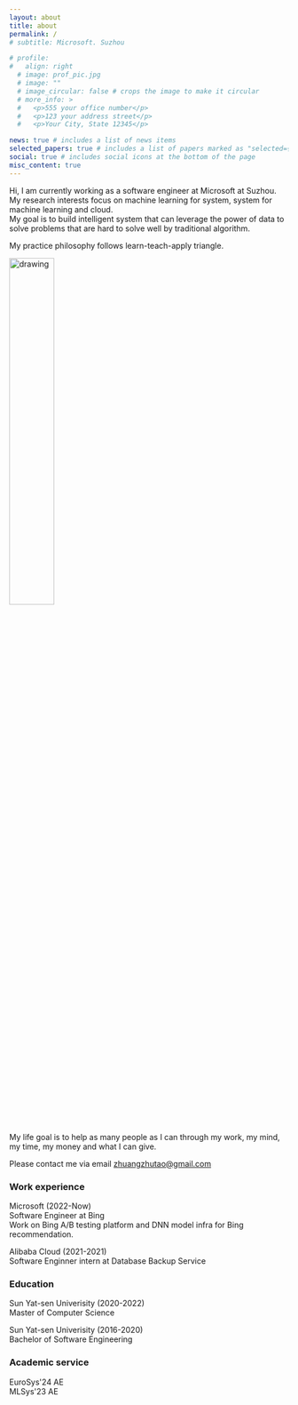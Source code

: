 ```yaml
---
layout: about
title: about
permalink: /
# subtitle: Microsoft. Suzhou

# profile:
#   align: right
  # image: prof_pic.jpg
  # image: ""
  # image_circular: false # crops the image to make it circular
  # more_info: >
  #   <p>555 your office number</p>
  #   <p>123 your address street</p>
  #   <p>Your City, State 12345</p>

news: true # includes a list of news items
selected_papers: true # includes a list of papers marked as "selected={true}"
social: true # includes social icons at the bottom of the page
misc_content: true
---
```

Hi, I am currently working as a software engineer at Microsoft at Suzhou.  
My research interests focus on machine learning for system, system for machine learning 
and cloud.  
My goal is to build intelligent system that can leverage the power of data to solve 
problems that are hard to solve well by traditional algorithm.

My practice philosophy follows learn-teach-apply triangle.  

<img src="https://github.com/BilyZ98/BilyZ98.github.io/assets/26542149/2d14a0f9-8dc2-4695-a778-23a9fdf79835"  alt="drawing" width="40%" height="auto">
<!-- <img src="https://github.com/BilyZ98/BilyZ98.github.io/assets/26542149/30b77d6b-5bd1-4f72-a7b8-c3f43c0b3d1f"  alt="drawing" width="40%" height="auto"> -->


My life goal is to help as many people as I can through my work, my mind, my time,
my money and what I can give. 

Please contact me via email [zhuangzhutao@gmail.com](zhuangzhutao@gmail.com)



### Work experience
Microsoft (2022-Now)  
Software Engineer at Bing  
Work on Bing A/B testing platform and DNN model infra for Bing recommendation.

Alibaba Cloud (2021-2021)  
Software Enginner intern at Database Backup Service



### Education
Sun Yat-sen Univerisity  (2020-2022)   
Master of Computer Science

Sun Yat-sen Univerisity  (2016-2020)  
Bachelor of Software Engineering

<!-- ### Publications -->



### Academic service
EuroSys'24 AE  
MLSys'23 AE



<!-- Write your biography here. Tell the world about yourself. Link to your favorite [subreddit](http://reddit.com). You can put a picture in, too. The code is already in, just name your picture `prof_pic.jpg` and put it in the `img/` folder. -->

<!-- Put your address / P.O. box / other info right below your picture. You can also disable any of these elements by editing `profile` property of the YAML header of your `_pages/about.md`. Edit `_bibliography/papers.bib` and Jekyll will render your [publications page](/al-folio/publications/) automatically. -->

<!-- Link to your social media connections, too. This theme is set up to use [Font Awesome icons](https://fontawesome.com/) and [Academicons](https://jpswalsh.github.io/academicons/), like the ones below. Add your Facebook, Twitter, LinkedIn, Google Scholar, or just disable all of them. -->

